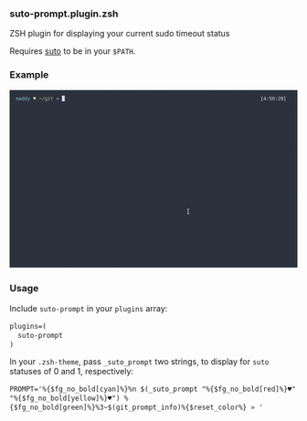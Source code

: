 ### suto-prompt.plugin.zsh

ZSH plugin for displaying your current sudo timeout status

Requires [suto](https://github.com/b0o/suto) to be in your `$PATH`.

### Example
![suto example](example.gif)

### Usage

Include `suto-prompt` in your `plugins` array:

```shell
plugins=(
  suto-prompt
)
```

In your `.zsh-theme`, pass `_suto_prompt` two strings, to display for `suto` statuses of 0 and 1, respectively:

```shell
PROMPT='%{$fg_no_bold[cyan]%}%n $(_suto_prompt "%{$fg_no_bold[red]%}♥" "%{$fg_no_bold[yellow]%}♥") %{$fg_no_bold[green]%}%3~$(git_prompt_info)%{$reset_color%} » '
```
